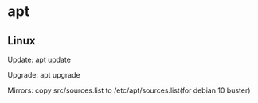 # apt

## Linux

Update: apt update

Upgrade: apt upgrade

Mirrors: copy src/sources.list to /etc/apt/sources.list(for debian 10 buster)
